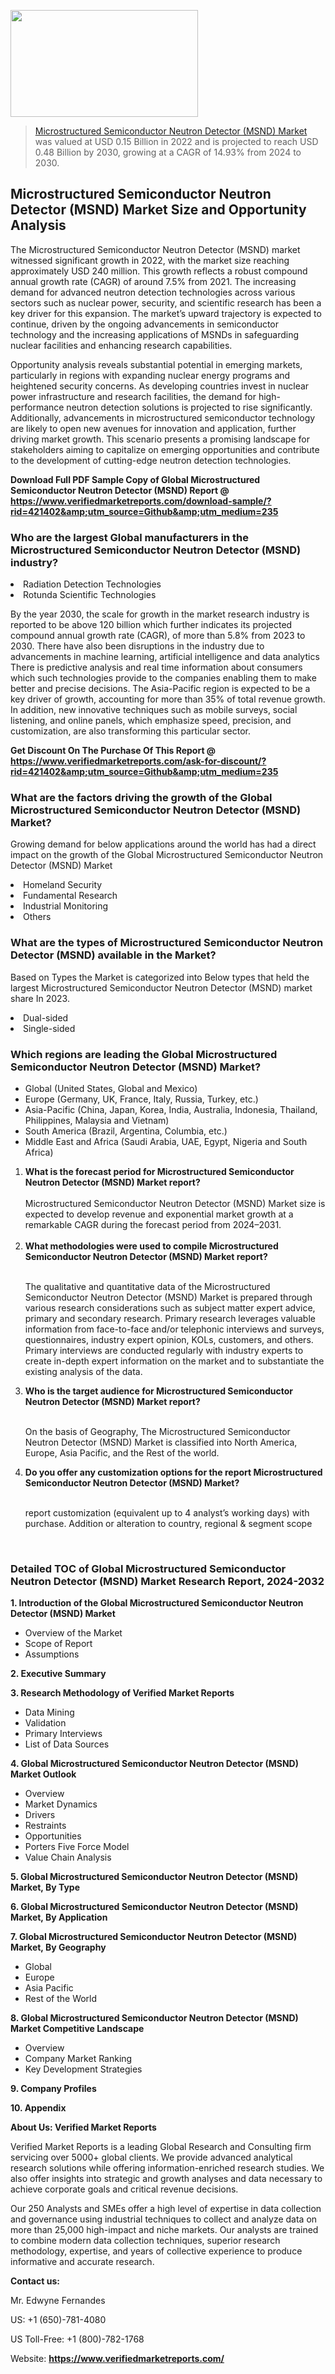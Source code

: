 <img src="https://ffe5etoiles.com/wp-content/uploads/2024/12/MST1-300x171.png" alt="" width="300" height="171" class="alignnone size-medium wp-image-20088" /><blockquote><p><p><a href="https://www.verifiedmarketreports.com/download-sample/?rid=421402&utm_source=Github&utm_medium=235" target="_blank">Microstructured Semiconductor Neutron Detector (MSND) Market</a> was valued at USD 0.15 Billion in 2022 and is projected to reach USD 0.48 Billion by 2030, growing at a CAGR of 14.93% from 2024 to 2030.</p></blockquote><p><h2>Microstructured Semiconductor Neutron Detector (MSND) Market Size and Opportunity Analysis</h2><p>The Microstructured Semiconductor Neutron Detector (MSND) market witnessed significant growth in 2022, with the market size reaching approximately USD 240 million. This growth reflects a robust compound annual growth rate (CAGR) of around 7.5% from 2021. The increasing demand for advanced neutron detection technologies across various sectors such as nuclear power, security, and scientific research has been a key driver for this expansion. The market’s upward trajectory is expected to continue, driven by the ongoing advancements in semiconductor technology and the increasing applications of MSNDs in safeguarding nuclear facilities and enhancing research capabilities.</p><p>Opportunity analysis reveals substantial potential in emerging markets, particularly in regions with expanding nuclear energy programs and heightened security concerns. As developing countries invest in nuclear power infrastructure and research facilities, the demand for high-performance neutron detection solutions is projected to rise significantly. Additionally, advancements in microstructured semiconductor technology are likely to open new avenues for innovation and application, further driving market growth. This scenario presents a promising landscape for stakeholders aiming to capitalize on emerging opportunities and contribute to the development of cutting-edge neutron detection technologies.</p></p><p class=""><strong>Download Full PDF Sample Copy of Global Microstructured Semiconductor Neutron Detector (MSND) Report @ <a href="https://www.verifiedmarketreports.com/download-sample/?rid=421402&amp;utm_source=Github&amp;utm_medium=235" target="_blank">https://www.verifiedmarketreports.com/download-sample/?rid=421402&amp;utm_source=Github&amp;utm_medium=235</a></strong></p><h3 id="" class="">Who are the largest Global manufacturers in the Microstructured Semiconductor Neutron Detector (MSND) industry?</h3><p><li>Radiation Detection Technologies</li><li> Rotunda Scientific Technologies</li></p><div class=""><div class="" dir="" data-message-author-role="" data-message-id="" data-message-model-slug=""><div class=""><div class=""><div class=""><div class="" dir="" data-message-author-role="" data-message-id="" data-message-model-slug=""><div class=""><div class=""><p>By the year 2030, the scale for growth in the market research industry is reported to be above 120 billion which further indicates its projected compound annual growth rate (CAGR), of more than 5.8% from 2023 to 2030. There have also been disruptions in the industry due to advancements in machine learning, artificial intelligence and data analytics There is predictive analysis and real time information about consumers which such technologies provide to the companies enabling them to make better and precise decisions. The Asia-Pacific region is expected to be a key driver of growth, accounting for more than 35% of total revenue growth. In addition, new innovative techniques such as mobile surveys, social listening, and online panels, which emphasize speed, precision, and customization, are also transforming this particular sector.</p><p><strong>Get Discount On The Purchase Of This Report @&nbsp; <a href="https://www.verifiedmarketreports.com/ask-for-discount/?rid=421402&amp;utm_source=Github&amp;utm_medium=235" target="_blank">https://www.verifiedmarketreports.com/ask-for-discount/?rid=421402&amp;utm_source=Github&amp;utm_medium=235</a></strong></p></div></div></div></div></div></div></div></div><h3 id="" class="">What are the factors driving the growth of the Global Microstructured Semiconductor Neutron Detector (MSND) Market?</h3><p id="" class="">Growing demand for below applications around the world has had a direct impact on the growth of the Global Microstructured Semiconductor Neutron Detector (MSND) Market</p><p id="" class=""><li>Homeland Security</li><li> Fundamental Research</li><li> Industrial Monitoring</li><li> Others</li></p><h3 id="" class="">What are the types of Microstructured Semiconductor Neutron Detector (MSND) available in the Market?</h3><p id="" class="">Based on Types the Market is categorized into Below types that held the largest Microstructured Semiconductor Neutron Detector (MSND) market share In 2023.</p><p id="" class=""><li>Dual-sided</li><li> Single-sided</li></p><h3 id="" class="">Which regions are leading the Global Microstructured Semiconductor Neutron Detector (MSND) Market?</h3><ul><li>Global (United States, Global and Mexico)</li><li>Europe (Germany, UK, France, Italy, Russia, Turkey, etc.)</li><li>Asia-Pacific (China, Japan, Korea, India, Australia, Indonesia, Thailand, Philippines, Malaysia and Vietnam)</li><li>South America (Brazil, Argentina, Columbia, etc.)</li><li>Middle East and Africa (Saudi Arabia, UAE, Egypt, Nigeria and South Africa)</li></ul><p><ol><li><strong>What is the forecast period for Microstructured Semiconductor Neutron Detector (MSND) Market report?<br /></strong><br /><span data-sheets-root="1" data-sheets-value="{&quot;1&quot;:2,&quot;2&quot;:&quot;XXXX size is expected to develop revenue and exponential market growth at a remarkable CAGR during the forecast period from 2024&ndash;2030.&quot;}" data-sheets-userformat="{&quot;2&quot;:12674,&quot;4&quot;:{&quot;1&quot;:2,&quot;2&quot;:16776960},&quot;10&quot;:2,&quot;11&quot;:0,&quot;15&quot;:&quot;Arial&quot;,&quot;16&quot;:12}">Microstructured Semiconductor Neutron Detector (MSND) Market size is expected to develop revenue and exponential market growth at a remarkable CAGR during the forecast period from 2024&ndash;2031.</span><br /><br /></li><li><strong>What methodologies were used to compile Microstructured Semiconductor Neutron Detector (MSND) Market report?<br /><br /></strong><p>The qualitative and quantitative data of the&nbsp;Microstructured Semiconductor Neutron Detector (MSND) Market is prepared through various research considerations such as subject matter expert advice, primary and secondary research. Primary research leverages valuable information from face-to-face and/or telephonic interviews and surveys, questionnaires, industry expert opinion, KOLs, customers, and others. Primary interviews are conducted regularly with industry experts to create in-depth expert information on the market and to substantiate the existing analysis of the data.&nbsp;</p></li><li><strong>Who is the target audience for Microstructured Semiconductor Neutron Detector (MSND) Market report?<br /><br /></strong><p>On the basis of Geography, The&nbsp;Microstructured Semiconductor Neutron Detector (MSND) Market is classified into North America, Europe, Asia Pacific, and the Rest of the world.</p></li><li><strong>Do you offer any customization options for the report Microstructured Semiconductor Neutron Detector (MSND) Market?<br /><br /></strong><p>report customization (equivalent up to 4 analyst&rsquo;s working days) with purchase. Addition or alteration to country, regional &amp; segment scope</p><p>&nbsp;</p></li></ol></p><h3 id="" class="">Detailed TOC of Global Microstructured Semiconductor Neutron Detector (MSND) Market Research Report, 2024-2032</h3><p id="" class=""><strong>1. Introduction of the Global Microstructured Semiconductor Neutron Detector (MSND) Market</strong></p><ul><li>Overview of the Market</li><li>Scope of Report</li><li>Assumptions</li></ul><p id="" class=""><strong>2. Executive Summary</strong></p><p id="" class=""><strong>3. Research Methodology of&nbsp;Verified Market Reports</strong></p><ul><li>Data Mining</li><li>Validation</li><li>Primary Interviews</li><li>List of Data Sources</li></ul><p id="" class=""><strong>4. Global Microstructured Semiconductor Neutron Detector (MSND) Market Outlook</strong></p><ul><li>Overview</li><li>Market Dynamics</li><li>Drivers</li><li>Restraints</li><li>Opportunities</li><li>Porters Five Force Model</li><li>Value Chain Analysis</li></ul><p id="" class=""><strong>5. Global Microstructured Semiconductor Neutron Detector (MSND) Market, By&nbsp;Type</strong></p><p id="" class=""><strong>6. Global Microstructured Semiconductor Neutron Detector (MSND) Market, By Application</strong></p><p id="" class=""><strong>7. Global Microstructured Semiconductor Neutron Detector (MSND) Market, By Geography</strong></p><ul><li>Global</li><li>Europe</li><li>Asia Pacific</li><li>Rest of the World</li></ul><p id="" class=""><strong>8. Global Microstructured Semiconductor Neutron Detector (MSND) Market Competitive Landscape</strong></p><ul><li>Overview</li><li>Company Market Ranking</li><li>Key Development Strategies</li></ul><p id="" class=""><strong>9. Company Profiles</strong></p><p id="" class=""><strong>10. Appendix</strong></p><p id="" class=""><strong>About Us: Verified Market Reports</strong></p><p id="" class="">Verified Market Reports is a leading Global Research and Consulting firm servicing over 5000+ global clients. We provide advanced analytical research solutions while offering information-enriched research studies. We also offer insights into strategic and growth analyses and data necessary to achieve corporate goals and critical revenue decisions.</p><p id="" class="">Our 250 Analysts and SMEs offer a high level of expertise in data collection and governance using industrial techniques to collect and analyze data on more than 25,000 high-impact and niche markets. Our analysts are trained to combine modern data collection techniques, superior research methodology, expertise, and years of collective experience to produce informative and accurate research.</p><p id="" class=""><strong>Contact us:</strong></p><p id="" class="">Mr. Edwyne Fernandes</p><p id="" class="">US: +1 (650)-781-4080</p><p id="" class="">US Toll-Free: +1 (800)-782-1768</p><p id="" class="">Website: <a target="" data-test-app-aware-link=""><strong>https://www.verifiedmarketreports.com/</strong></a></p>
